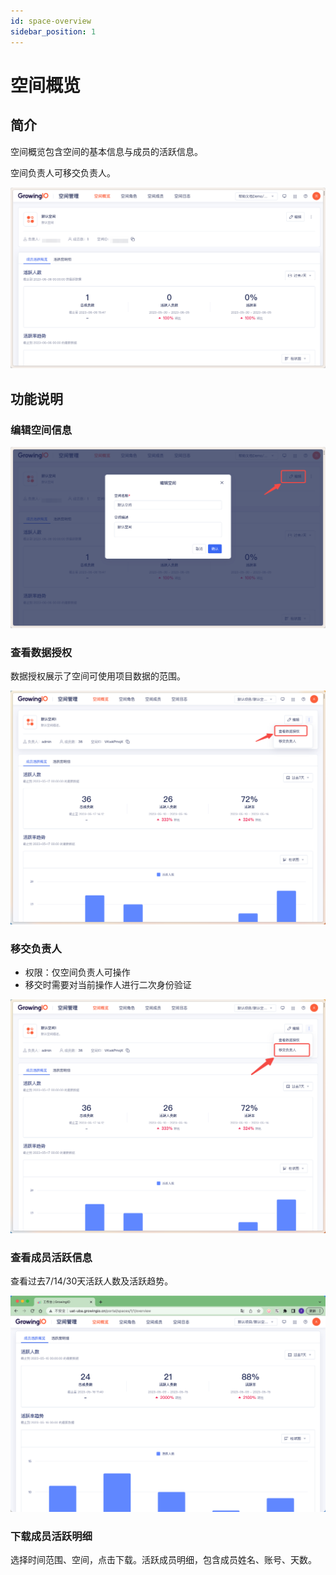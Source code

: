 ```yaml
---
id: space-overview
sidebar_position: 1
---
```


# 空间概览

## 简介

空间概览包含空间的基本信息与成员的活跃信息。

空间负责人可移交负责人。

![图 1](/img/kongjiangailan_space-overview.png)  


## 功能说明

### 编辑空间信息

![图 2](/img/bianjikongjian_space-overview.png) 

### 查看数据授权

数据授权展示了空间可使用项目数据的范围。

![图 9](/img/chakanshujushouquan_space-overview.png)  

### 移交负责人

* 权限：仅空间负责人可操作
* 移交时需要对当前操作人进行二次身份验证

![图 5](/img/yijiaofuzeren_space-overview.png)  

### 查看成员活跃信息

查看过去7/14/30天活跃人数及活跃趋势。

![图 3](/img/kongjianhuoyuexinxi_space-overview.png)  

### 下载成员活跃明细

选择时间范围、空间，点击下载。活跃成员明细，包含成员姓名、账号、天数。
